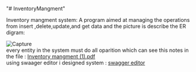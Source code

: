 "# InventoryMangment" 

Inventory mangment system: A program aimed at managing the operations from insert ,delete,update,and get data
and the picture is describe the ER digram:

![Capture](https://github.com/LaithNemer/InventoryMangment/assets/130616174/681b838f-b404-48d1-b233-6449dea7f5eb)
<br>every entity in the system must do all oparition which can see this notes in the file :
[Inventory mangment (1).pdf](https://github.com/LaithNemer/InventoryMangment/files/14893880/Inventory.mangment.1.pdf)
<br>
using swaager editor i designed system :
[swagger editor](https://app.swaggerhub.com/apis/ISLEIMEYYEHLITH/1InventoryManagement/1.0.0-oas3.1)

<br>


